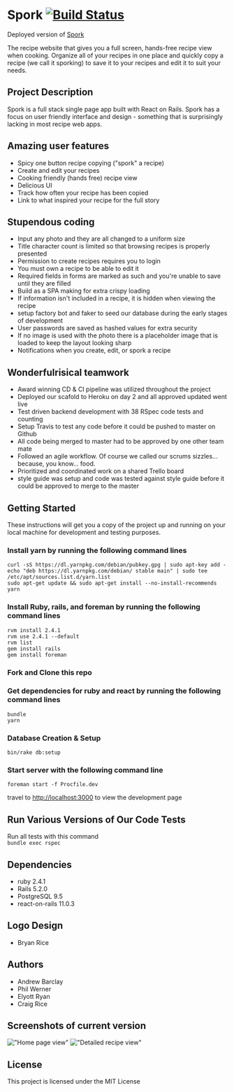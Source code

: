 # Spork [![Build Status](https://travis-ci.org/thelornenelson/zen-spork.svg?branch=master)](https://travis-ci.org/thelornenelson/zen-spork)

Deployed version of [Spork](https://damp-cove-57304.herokuapp.com/)

The recipe website that gives you a full screen, hands-free recipe view when cooking. Organize all of your recipes in one place and quickly copy a recipe (we call it sporking) to save it to your recipes and edit it to suit your needs.

## Project Description
Spork is a full stack single page app built with React on Rails. Spork has a focus on user friendly interface and design - something that is surprisingly lacking in most recipe web apps.

## Amazing user features

* Spicy one button recipe copying ("spork" a recipe)
* Create and edit your recipes
* Cooking friendly (hands free) recipe view
* Delicious UI
* Track how often your recipe has been copied
* Link to what inspired your recipe for the full story

## Stupendous coding

* Input any photo and they are all changed to a uniform size
* Title character count is limited so that browsing recipes is properly presented
* Permission to create recipes requires you to login
* You must own a recipe to be able to edit it
* Required fields in forms are marked as such and you're unable to save until they are filled
* Build as a SPA making for extra crispy loading
* If information isn't included in a recipe, it is hidden when viewing the recipe
* setup factory bot and faker to seed our database during the early stages of development
* User passwords are saved as hashed values for extra security
* If no image is used with the photo there is a placeholder image that is loaded to keep the layout looking sharp
* Notifications when you create, edit, or spork a recipe


## Wonderfulrisical teamwork

* Award winning CD & CI pipeline was utilized throughout the project
* Deployed our scafold to Heroku on day 2 and all approved updated went live
* Test driven backend development with 38 RSpec code tests and counting
* Setup Travis to test any code before it could be pushed to master on Github
* All code being merged to master had to be approved by one other team mate
* Followed an agile workflow. Of course we called our scrums sizzles... because, you know... food.
* Prioritized and coordinated work on a shared Trello board
* style guide was setup and code was tested against style guide before it could be approved to merge to the master 


## Getting Started
These instructions will get you a copy of the project up and running on your local machine for development and testing purposes.

### Install yarn by running the following command lines

```curl -sS https://dl.yarnpkg.com/debian/pubkey.gpg | sudo apt-key add -```  
```echo "deb https://dl.yarnpkg.com/debian/ stable main" | sudo tee /etc/apt/sources.list.d/yarn.list```  
```sudo apt-get update && sudo apt-get install --no-install-recommends yarn```  

### Install Ruby, rails, and foreman by running the following command lines

```rvm install 2.4.1 ```  
```rvm use 2.4.1 --default```  
```rvm list```  
```gem install rails```  
```gem install foreman```  

### Fork and Clone this repo

### Get dependencies for ruby and react by running the following command lines

```bundle```  
```yarn```  

### Database Creation & Setup

```bin/rake db:setup```  

### Start server with the following command line

```foreman start -f Procfile.dev```  

travel to [http://localhost:3000](http://localhost:3000) to view the development page

## Run Various Versions of Our Code Tests

Run all tests with this command  
```bundle exec rspec```  

## Dependencies

* ruby 2.4.1
* Rails 5.2.0
* PostgreSQL 9.5
* react-on-rails 11.0.3

## Logo Design

* Bryan Rice

## Authors

* Andrew Barclay
* Phil Werner
* Elyott Ryan
* Craig Rice

## Screenshots of current version

!["Home page view"](https://github.com/thelornenelson/zen-spork/blob/master/docs/home_page.png)
!["Detailed recipe view"](https://github.com/thelornenelson/zen-spork/blob/master/docs/detail_view.png)

## License

This project is licensed under the MIT License
